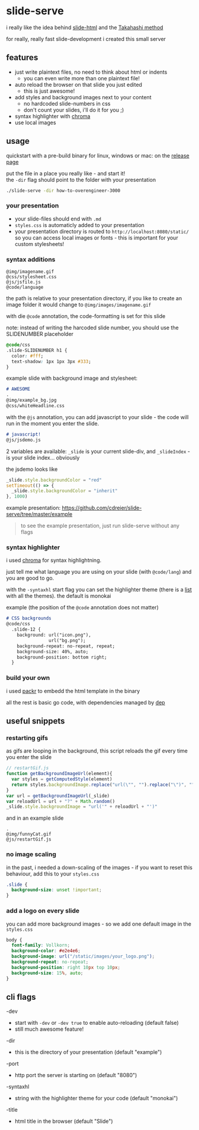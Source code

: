 # slide-serve

i really like the idea behind [slide-html](https://github.com/trikita/slide-html) and the [Takahashi method](https://en.wikipedia.org/wiki/Takahashi_method)

for really, really fast slide-development i created this small server

## features

* just write plaintext files, no need to think about html or indents
  * you can even write more than one plaintext file!
* auto reload the browser on that slide you just edited
  * this is just awesome!
* add styles and background images next to your content
  * no hardcoded slide-numbers in css
  * don't count your slides, i'll do it for you ;)
* syntax highlighter with [chroma](https://github.com/alecthomas/chroma)
* use local images

## usage

quickstart with a pre-build binary for linux, windows or mac: on the [release page](https://github.com/cdreier/slide-serve/releases)

put the file in a place you really like - and start it!  
the `-dir` flag should point to the folder with your presentation

``` bash
./slide-serve -dir how-to-overengineer-3000
```

### your presentation

* your slide-files should end with `.md` 
* `styles.css` is automaticly added to your presentation
* your presentation directory is routed to `http://localhost:8080/static/` so you can access local images or fonts - this is important for your custom stylesheets!

### syntax additions

`@img/imagename.gif`  
`@css/stylesheet.css`  
`@js/jsfile.js`  
`@code/language`  

the path is relative to your presentation directory, if you like to create an image folder it would change to `@img/images/imagename.gif`

with die `@code` annotation, the code-formatting is set for this slide 

note: instead of writing the harcoded slide number, you should use the SLIDENUMBER placeholder

``` css
@code/css
.slide-SLIDENUMBER h1 { 
  color: #fff; 
  text-shadow: 1px 1px 3px #333; 
}
```

example slide with background image and stylesheet:

``` md
# AWESOME
.
@img/example_bg.jpg
@css/whiteHeadline.css
```

with the `@js` annotation, you can add javascript to your slide - the code will run in the moment you enter the slide.

``` md
# javascript!
@js/jsdemo.js
```

2 variables are available: `_slide` is your current slide-div, and `_slideIndex` - is your slide index... obviously

the jsdemo looks like

```js
_slide.style.backgroundColor = "red"
setTimeout(() => {
  _slide.style.backgroundColor = "inherit"
}, 1000)
```


example presentation: https://github.com/cdreier/slide-serve/tree/master/example

> to see the example presentation, just run slide-serve without any flags


### syntax highlighter

i used [chroma](https://github.com/alecthomas/chroma) for syntax highlightning. 

just tell me what language you are using on your slide (with `@code/lang`) and you are good to go.

with the `-syntaxhl` start flag you can set the highlighter theme (there is a [list](https://github.com/alecthomas/chroma/tree/master/styles) with all the themes). the default is monokai

example (the position of the `@code` annotation does not matter)

``` md
# CSS backgrounds
@code/css
  .slide-12 {
    background: url("icon.png"),
                url("bg.png");
    background-repeat: no-repeat, repeat;
    background-size: 40%, auto;
    background-position: bottom right;
  }
```

### build your own

i used [packr](https://github.com/gobuffalo/packr) to embedd the html template in the binary

all the rest is basic go code, with dependencies managed by [dep](https://github.com/golang/dep)

## useful snippets

### restarting gifs

as gifs are looping in the background, this script reloads the gif every time you enter the slide

```js
// restartGif.js
function getBackgroundImageUrl(element){
  var styles = getComputedStyle(element)
  return styles.backgroundImage.replace("url(\"", "").replace("\")", "")
}
var url = getBackgroundImageUrl(_slide)
var reloadUrl = url + "?" + Math.random()
_slide.style.backgroundImage = "url('" + reloadUrl + "')"
```

and in an example slide

```
.
@img/funnyCat.gif
@js/restartGif.js
```

### no image scaling

in the past, i needed a down-scaling of the images - if you want to reset this behaviour, add this to your `styles.css`

```css
.slide {
  background-size: unset !important;
}
```

### add a logo on every slide

you can add more background images - so we add one default image in the `styles.css`

```css
body {
  font-family: Vollkorn;
  background-color: #e2e4e6;
  background-image: url("/static/images/your_logo.png");
  background-repeat: no-repeat;
  background-position: right 10px top 10px;
  background-size: 15%, auto;
}
```

## cli flags

-dev  
* start with `-dev` or `-dev true` to enable auto-reloading (default false)
* still much awesome feature! 

-dir  
* this is the directory of your presentation (default "example")

-port 
* http port the server is starting on (default "8080")

-syntaxhl
* string with the highlighter theme for your code (default "monokai")

-title 
* html title in the browser (default "Slide")